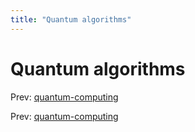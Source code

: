```yaml
---
title: "Quantum algorithms"
---
```


# Quantum algorithms

Prev: [quantum-computing](quantum-computing.md)

Prev: [quantum-computing](quantum-computing.md)
